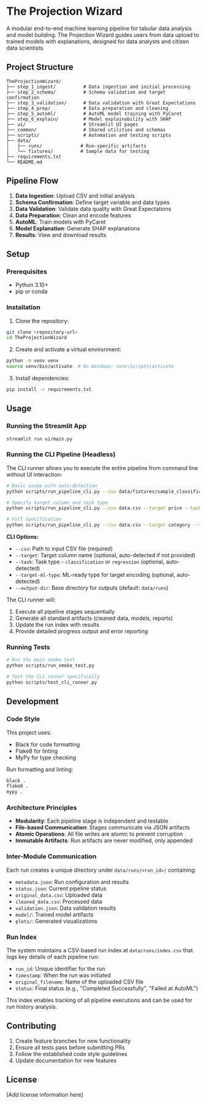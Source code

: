 # The Projection Wizard

A modular end-to-end machine learning pipeline for tabular data analysis and model building. The Projection Wizard guides users from data upload to trained models with explanations, designed for data analysts and citizen data scientists.

## Project Structure

```
TheProjectionWizard/
├── step_1_ingest/          # Data ingestion and initial processing
├── step_2_schema/          # Schema validation and target confirmation
├── step_3_validation/      # Data validation with Great Expectations
├── step_4_prep/            # Data preparation and cleaning
├── step_5_automl/          # AutoML model training with PyCaret
├── step_6_explain/         # Model explainability with SHAP
├── ui/                     # Streamlit UI pages
├── common/                 # Shared utilities and schemas
├── scripts/                # Automation and testing scripts
├── data/
│   ├── runs/              # Run-specific artifacts
│   └── fixtures/          # Sample data for testing
├── requirements.txt
└── README.md
```

## Pipeline Flow

1. **Data Ingestion**: Upload CSV and initial analysis
2. **Schema Confirmation**: Define target variable and data types
3. **Data Validation**: Validate data quality with Great Expectations
4. **Data Preparation**: Clean and encode features
5. **AutoML**: Train models with PyCaret
6. **Model Explanation**: Generate SHAP explanations
7. **Results**: View and download results

## Setup

### Prerequisites
- Python 3.10+
- pip or conda

### Installation

1. Clone the repository:
```bash
git clone <repository-url>
cd TheProjectionWizard
```

2. Create and activate a virtual environment:
```bash
python -m venv venv
source venv/bin/activate  # On Windows: venv\Scripts\activate
```

3. Install dependencies:
```bash
pip install -r requirements.txt
```

## Usage

### Running the Streamlit App
```bash
streamlit run ui/main.py
```

### Running the CLI Pipeline (Headless)

The CLI runner allows you to execute the entire pipeline from command line without UI interaction:

```bash
# Basic usage with auto-detection
python scripts/run_pipeline_cli.py --csv data/fixtures/sample_classification.csv

# Specify target column and task type
python scripts/run_pipeline_cli.py --csv data.csv --target price --task regression

# Full specification
python scripts/run_pipeline_cli.py --csv data.csv --target category --task classification --target-ml-type multiclass_text_labels
```

**CLI Options:**
- `--csv`: Path to input CSV file (required)
- `--target`: Target column name (optional, auto-detected if not provided)
- `--task`: Task type - `classification` or `regression` (optional, auto-detected)
- `--target-ml-type`: ML-ready type for target encoding (optional, auto-detected)
- `--output-dir`: Base directory for outputs (default: `data/runs`)

The CLI runner will:
1. Execute all pipeline stages sequentially
2. Generate all standard artifacts (cleaned data, models, reports)
3. Update the run index with results
4. Provide detailed progress output and error reporting

### Running Tests
```bash
# Run the main smoke test
python scripts/run_smoke_test.py

# Test the CLI runner specifically
python scripts/test_cli_runner.py
```

## Development

### Code Style
This project uses:
- Black for code formatting
- Flake8 for linting
- MyPy for type checking

Run formatting and linting:
```bash
black .
flake8 .
mypy .
```

### Architecture Principles

- **Modularity**: Each pipeline stage is independent and testable
- **File-based Communication**: Stages communicate via JSON artifacts
- **Atomic Operations**: All file writes are atomic to prevent corruption
- **Immutable Artifacts**: Run artifacts are never modified, only appended

### Inter-Module Communication

Each run creates a unique directory under `data/runs/<run_id>/` containing:
- `metadata.json`: Run configuration and results
- `status.json`: Current pipeline status
- `original_data.csv`: Uploaded data
- `cleaned_data.csv`: Processed data
- `validation.json`: Data validation results
- `model/`: Trained model artifacts
- `plots/`: Generated visualizations

### Run Index

The system maintains a CSV-based run index at `data/runs/index.csv` that logs key details of each pipeline run:
- `run_id`: Unique identifier for the run
- `timestamp`: When the run was initiated
- `original_filename`: Name of the uploaded CSV file
- `status`: Final status (e.g., "Completed Successfully", "Failed at AutoML")

This index enables tracking of all pipeline executions and can be used for run history analysis.

## Contributing

1. Create feature branches for new functionality
2. Ensure all tests pass before submitting PRs
3. Follow the established code style guidelines
4. Update documentation for new features

## License

[Add license information here] 